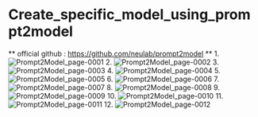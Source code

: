 # Create_specific_model_using_prompt2model

** official github : https://github.com/neulab/prompt2model **
1.
![Prompt2Model_page-0001](https://github.com/Rakib-data-scientist/Create_specific_model_using_prompt2model/assets/137823730/20828f93-5729-41ad-9713-6a4456056f32)
2.
![Prompt2Model_page-0002](https://github.com/Rakib-data-scientist/Create_specific_model_using_prompt2model/assets/137823730/cde6b7c3-6edd-43e2-8154-904314227480)
3.
![Prompt2Model_page-0003](https://github.com/Rakib-data-scientist/Create_specific_model_using_prompt2model/assets/137823730/ae03b801-9118-49aa-817b-bcdf1772a86b)
4.
![Prompt2Model_page-0004](https://github.com/Rakib-data-scientist/Create_specific_model_using_prompt2model/assets/137823730/decdc159-30eb-485e-a67f-9a99cce85267)
5.
![Prompt2Model_page-0005](https://github.com/Rakib-data-scientist/Create_specific_model_using_prompt2model/assets/137823730/9e90d995-3f9c-427a-9e38-162a17ff0877)
6.
![Prompt2Model_page-0006](https://github.com/Rakib-data-scientist/Create_specific_model_using_prompt2model/assets/137823730/56cca454-ce9f-432c-81a8-a66e538fd359)
7.
![Prompt2Model_page-0007](https://github.com/Rakib-data-scientist/Create_specific_model_using_prompt2model/assets/137823730/bf1d904b-7644-4b25-9a3f-1be37460ef2e)
8.
![Prompt2Model_page-0008](https://github.com/Rakib-data-scientist/Create_specific_model_using_prompt2model/assets/137823730/fc60c198-4059-4330-8bdb-f94c588f41bb)
9.
![Prompt2Model_page-0009](https://github.com/Rakib-data-scientist/Create_specific_model_using_prompt2model/assets/137823730/21b17e07-d4b3-4ad1-85dd-3ab68ba8b14e)
10.
![Prompt2Model_page-0010](https://github.com/Rakib-data-scientist/Create_specific_model_using_prompt2model/assets/137823730/79ae8b68-a17b-4af9-9e57-36dba810be03)
11.
![Prompt2Model_page-0011](https://github.com/Rakib-data-scientist/Create_specific_model_using_prompt2model/assets/137823730/ab1b4f4e-88b8-4b23-95a1-5afca3b1aa4f)
12.
![Prompt2Model_page-0012](https://github.com/Rakib-data-scientist/Create_specific_model_using_prompt2model/assets/137823730/ce1a1e9e-016e-4991-b7bb-1117bf15072d)

